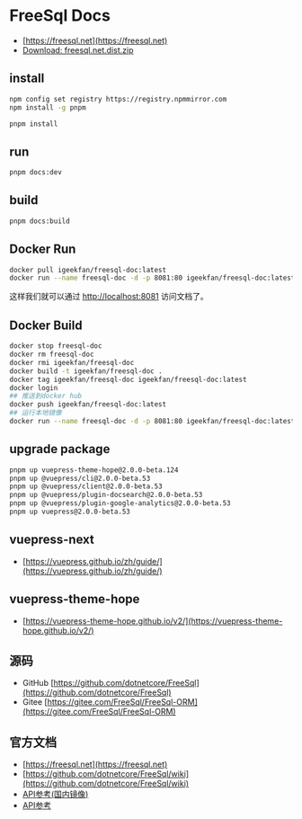 # FreeSql Docs

- [https://freesql.net](https://freesql.net)
- [Download: freesql.net.dist.zip](https://github.com/2881099/FreeSql.Wiki.VuePress/files/11719032/freesql.net.dist.zip)

## install

```bash
npm config set registry https://registry.npmmirror.com
npm install -g pnpm
```

```bash
pnpm install
```

## run

```bash
pnpm docs:dev
```

## build

```bash
pnpm docs:build
```

## Docker Run

```bash
docker pull igeekfan/freesql-doc:latest
docker run --name freesql-doc -d -p 8081:80 igeekfan/freesql-doc:latest
```

这样我们就可以通过 [http://localhost:8081](http://localhost:8081) 访问文档了。

## Docker Build

```bash
docker stop freesql-doc
docker rm freesql-doc
docker rmi igeekfan/freesql-doc
docker build -t igeekfan/freesql-doc .
docker tag igeekfan/freesql-doc igeekfan/freesql-doc:latest
docker login
## 推送到docker hub
docker push igeekfan/freesql-doc:latest
## 运行本地镜像
docker run --name freesql-doc -d -p 8081:80 igeekfan/freesql-doc:latest
```

## upgrade package

```bash
pnpm up vuepress-theme-hope@2.0.0-beta.124
pnpm up @vuepress/cli@2.0.0-beta.53
pnpm up @vuepress/client@2.0.0-beta.53
pnpm up @vuepress/plugin-docsearch@2.0.0-beta.53
pnpm up @vuepress/plugin-google-analytics@2.0.0-beta.53
pnpm up vuepress@2.0.0-beta.53
```

## vuepress-next

- [https://vuepress.github.io/zh/guide/](https://vuepress.github.io/zh/guide/)

## vuepress-theme-hope

- [https://vuepress-theme-hope.github.io/v2/](https://vuepress-theme-hope.github.io/v2/)

## 源码

- GitHub [https://github.com/dotnetcore/FreeSql](https://github.com/dotnetcore/FreeSql)
- Gitee [https://gitee.com/FreeSql/FreeSql-ORM](https://gitee.com/FreeSql/FreeSql-ORM)

## 官方文档

- [https://freesql.net](https://freesql.net)
- [https://github.com/dotnetcore/FreeSql/wiki](https://github.com/dotnetcore/FreeSql/wiki)
- [API参考(国内镜像)](http://124.221.134.143:8082/api/index.html)
- [API参考](https://dotnetcore.github.io/FreeSql/index.html)
